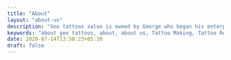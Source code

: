 ```yaml
---
title: "About"
layout: "about-us"
description: "Geo tattoos salon is owned by George who began his enterprise in 2002. Situated at the heart of the city, Anna Nagar Roundtana. It has been attracting more and more people since then which was possible because of his 16+ years of professional experience."
keywords: "about geo tattoos, about, about us, Tattoo Making, Tattoo Removal, Tattoo Training, Tattoo Products"
date: 2020-07-14T13:50:23+05:30
draft: false
---
```


